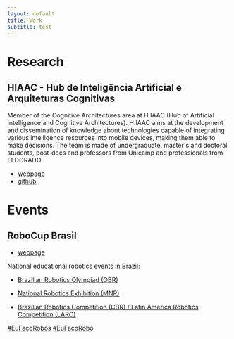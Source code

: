 ```yaml
---
layout: default
title: Work
subtitle: test
---
```


# Research

## HIAAC - Hub de Inteligência Artificial e Arquiteturas Cognitivas

Member of the Cognitive Architectures area at H.IAAC (Hub of Artificial Intelligence and Cognitive Architectures). H.IAAC aims at the development and dissemination of knowledge about technologies capable of integrating various intelligence resources into mobile devices, making them able to make decisions.  The team is made of undergraduate, master's and doctoral students, post-docs and professors from Unicamp and professionals from ELDORADO.


- [webpage](https://hiaac.unicamp.br/)
- [github](https://github.com/H-IAAC)


# Events

## RoboCup Brasil

* [webpage](https://robocup.org.br)

National educational robotics events in Brazil:
* [Brazilian Robotics Olympiad (OBR)](https://www.obr.org.br)

* [National Robotics Exhibition (MNR)](https://www.mnr.org.br)

* [Brazilian Robotics Competition (CBR) / Latin America Robotics Competition (LARC)](https://www.cbrobotica.org)

[#EuFaçoRobôs](https://www.instagram.com/explore/tags/eufaçorobôs/) [#EuFaçoRobô](https://www.instagram.com/explore/tags/eufaçorobô/) 


